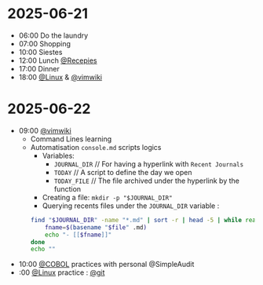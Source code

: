 # 2025-06-21
- 06:00 Do the laundry
- 07:00 Shopping
- 10:00 Siestes
- 12:00 Lunch [@Recepies](@Recepies)
- 17:00 Dinner
- 18:00 [@Linux](@Linux) & [@vimwiki](@vimwiki)

# 2025-06-22
- 09:00 [@vimwiki](@vimwiki) 
  - Command Lines learning
  - Automatisation `console.md` scripts logics
  	- Variables:
		- `JOURNAL_DIR` // For having a hyperlink with `Recent Journals`
		- `TODAY` // A script to define the day we open
		- `TODAY_FILE` // The file archived under the hyperlink by the function
	- Creating a file: `mkdir -p "$JOURNAL_DIR"`
	- Querying recents files under the `JOURNAL_DIR` variable : 
	```bash
	find "$JOURNAL_DIR" -name "*.md" | sort -r | head -5 | while read file; do
        fname=$(basename "$file" .md)
        echo "- [[$fname]]"
	done
	echo ""
	```
- 10:00 [@COBOL](@COBOL) practices with personal @SimpleAudit
- :00 [@Linux](@Linux) practice : [@git](@git)
 
